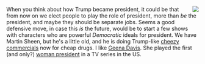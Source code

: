 <img src="http://scripting.com/images/2020/10/12/commanderInChief.png" border="0" align="right">When you think about how Trump became president, it could be that from now on we elect people to play the role of president, more than <i>be</i> the president, and maybe they should be separate jobs. Seems a good defensive move, in case this <i>is</i> the future, would be to start a few shows with characters who are powerful <i>Democratic</i> ideals for president. We have Martin Sheen, but he's a little old, and he is doing Trump-like <a href="https://www.youtube.com/watch?v=YF3yi41gfgA">cheezy commercials</a> now for cheap drugs. I like <a href="https://en.wikipedia.org/wiki/Geena_Davis">Geena Davis</a>. She played the first (and only?) <a href="https://en.wikipedia.org/wiki/Commander_in_Chief_(TV_series)">woman president</a> in a TV series in the US. 
